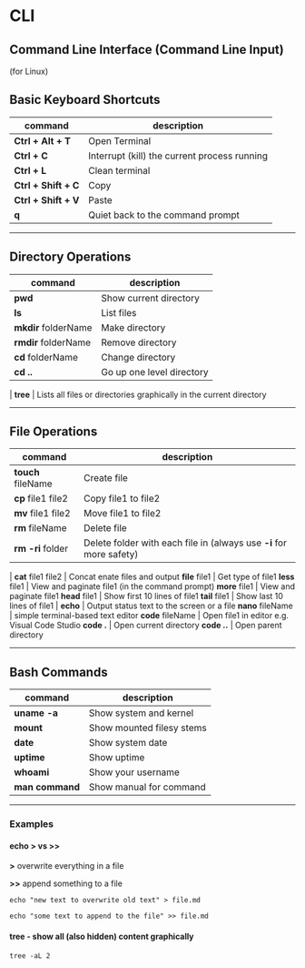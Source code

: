 # CLI

## Command Line Interface (Command Line Input)

(for Linux)

## Basic Keyboard Shortcuts 

command             | description
--------------------|----------
**Ctrl + Alt + T**  | Open Terminal
**Ctrl + C**        | Interrupt (kill) the current process running
**Ctrl + L**        | Clean terminal
**Ctrl + Shift + C** | Copy
**Ctrl + Shift + V** | Paste
**q**                | Quiet  back to the command prompt

---

## Directory Operations

command             | description
--------------------|----------
**pwd**             | Show current directory
**ls**              | List files
**mkdir** folderName  | Make directory
**rmdir** folderName  | Remove directory
**cd** folderName   | Change directory
**cd ..**           | Go up one level directory
|
**tree**            | Lists all files or directories graphically in the current directory

---

## File Operations

command             | description
--------------------|----------
**touch** fileName      | Create file
**cp** file1 file2      | Copy file1 to file2
**mv** file1 file2      | Move file1 to file2
**rm** fileName         | Delete file
**rm -ri** folder        | Delete folder with each file in (always use **-i** for more safety)
| 
**cat** file1 file2     | Concat​ enate files and output
**file** file1          | Get type of file1
**less** file1          | View and paginate file1 (in the command prompt)
**more** file1          | View and paginate file1
**head** file1          | Show first 10 lines of file1
**tail** file1          | Show last 10 lines of file1
|
**echo**                | Output status text to the screen or a file
**nano** fileName       | simple terminal-based text editor
**code** fileName       | Open file1 in editor e.g. Visual Code Studio
**code .**              | Open current directory
**code ..**             | Open parent directory


---

## Bash Commands

command             | description
--------------------|----------
**uname -a**        | Show system and kernel
**mount**           | Show mounted filesy​ stems
**date**            | Show system date
**uptime**          | Show uptime
**whoami**          | Show your username
**man command**     | Show manual for command

---

### Examples

#### echo **>** vs **>>**

**>**   overwrite everything in a file

**>>** append something to a file

```
echo "new text to overwrite old text" > file.md

echo "some text to append to the file" >> file.md
```

#### tree - show all (also hidden) content graphically
```
tree -aL 2
```
